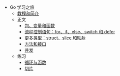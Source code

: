 

- Go 学习之旅
  - [教程和简介](A-tour-of-Go/Welcome.md)
  - 正文
    - [包、变量和函数](A-tour-of-Go/Packages-variables-and-functions.md)
    - [流程控制语句：for、if、else、switch 和 defer](A-tour-of-Go/Flow-control-statements.md)
    - [更多类型：struct、slice 和映射](A-tour-of-Go/Structs-slices-and-maps.md)
    - [方法和接口](A-tour-of-Go/Methods-and-interfaces.md)
    - [并发](A-tour-of-Go/Concurrency.md)
  - 练习
    - [循环与函数](A-tour-of-Go/Loops-and-Functions.md)
    - [切片](A-tour-of-Go/Slices.md)

